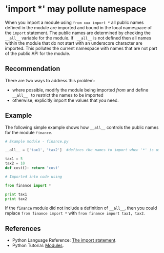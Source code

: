 # 'import *' may pollute namespace
When you import a module using `from xxx import *` all public names defined in the module are imported and bound in the local namespace of the `import` statement. The public names are determined by checking the `__all__` variable for the module. If ` __all__` is not defined then all names within the module that do not start with an underscore character are imported. This pollutes the current namespace with names that are not part of the public API for the module.


## Recommendation
There are two ways to address this problem:

* where possible, modify the module being imported *from* and define `__all__ ` to restrict the names to be imported
* otherwise, explicitly import the values that you need.

## Example
The following simple example shows how `__all__` controls the public names for the module `finance`.


```python
# Example module - finance.py

__all__ = ['tax1', 'tax2']  #defines the names to import when '*' is used

tax1 = 5
tax2 = 10
def cost(): return 'cost'

# Imported into code using

from finance import *

print tax1
print tax2
```
If the `finance` module did not include a definition of `__all__`, then you could replace `from finance import *` with `from finance import tax1, tax2`.


## References
* Python Language Reference: [The import statement](http://docs.python.org/2/reference/simple_stmts.html#import).
* Python Tutorial: [Modules](http://docs.python.org/2/tutorial/modules.html).
